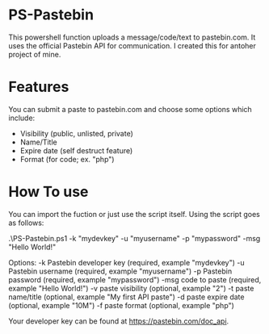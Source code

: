 # PS-Pastebin

This powershell function uploads a message/code/text to pastebin.com. It uses the official Pastebin API for communication. I created this for antoher project of mine. 

# Features
You can submit a paste to pastebin.com and choose some options which include:
- Visibility (public, unlisted, private)
- Name/Title
- Expire date (self destruct feature)
- Format (for code; ex. "php")

# How To use
You can import the fuction or just use the script itself. Using the script goes as follows:

.\PS-Pastebin.ps1 -k "mydevkey" -u "myusername" -p "mypassword" -msg "Hello World!"

Options:
  -k Pastebin developer key (required, example "mydevkey")
  -u Pastebin username (required, example "myusername")
  -p Pastebin password (required, example "mypassword")
  -msg code to paste (required, example "Hello World!")
  -v paste visibility (optional, example "2")
  -t paste name/title (optional, example "My first API paste")
  -d paste expire date (optional, example "10M")
  -f paste format (optional, example "php")

  Your developer key can be found at https://pastebin.com/doc_api.